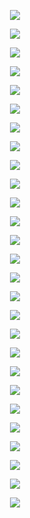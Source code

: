 <CENTER>
<P>
<IMG SRC="https://github.com/rokwire/rokwire-community/blob/master/Media%20Assets/Open-source%20Ethos/Open-source%20Ethos.001.png">
</P>
<P>
<IMG SRC="https://github.com/rokwire/rokwire-community/blob/master/Media%20Assets/Open-source%20Ethos/Open-source%20Ethos.002.png">
</P>
<P>
<IMG SRC="https://github.com/rokwire/rokwire-community/blob/master/Media%20Assets/Open-source%20Ethos/Open-source%20Ethos.003.png">
</P>
<P>
<IMG SRC="https://github.com/rokwire/rokwire-community/blob/master/Media%20Assets/Open-source%20Ethos/Open-source%20Ethos.004.png">
</P>
<P>
<IMG SRC="https://github.com/rokwire/rokwire-community/blob/master/Media%20Assets/Open-source%20Ethos/Open-source%20Ethos.005.png">
</P>
<P>
<IMG SRC="https://github.com/rokwire/rokwire-community/blob/master/Media%20Assets/Open-source%20Ethos/Open-source%20Ethos.006.png">
</P>
<P>
<IMG SRC="https://github.com/rokwire/rokwire-community/blob/master/Media%20Assets/Open-source%20Ethos/Open-source%20Ethos.007.png">
</P>
<P>
<IMG SRC="https://github.com/rokwire/rokwire-community/blob/master/Media%20Assets/Open-source%20Ethos/Open-source%20Ethos.008.png">
</P>
<P>
<IMG SRC="https://github.com/rokwire/rokwire-community/blob/master/Media%20Assets/Open-source%20Ethos/Open-source%20Ethos.009.png">
</P>
<P>
<IMG SRC="https://github.com/rokwire/rokwire-community/blob/master/Media%20Assets/Open-source%20Ethos/Open-source%20Ethos.010.png">
</P>
<P>
<IMG SRC="https://github.com/rokwire/rokwire-community/blob/master/Media%20Assets/Open-source%20Ethos/Open-source%20Ethos.011.png">
</P>
<P>
<IMG SRC="https://github.com/rokwire/rokwire-community/blob/master/Media%20Assets/Open-source%20Ethos/Open-source%20Ethos.012.png">
</P>
<P>
<IMG SRC="https://github.com/rokwire/rokwire-community/blob/master/Media%20Assets/Open-source%20Ethos/Open-source%20Ethos.013.png">
</P>
<P>
<IMG SRC="https://github.com/rokwire/rokwire-community/blob/master/Media%20Assets/Open-source%20Ethos/Open-source%20Ethos.014.png">
</P>
<P>
<IMG SRC="https://github.com/rokwire/rokwire-community/blob/master/Media%20Assets/Open-source%20Ethos/Open-source%20Ethos.015.png">
</P>
<P>
<IMG SRC="https://github.com/rokwire/rokwire-community/blob/master/Media%20Assets/Open-source%20Ethos/Open-source%20Ethos.016.png">
</P>
<P>
<IMG SRC="https://github.com/rokwire/rokwire-community/blob/master/Media%20Assets/Open-source%20Ethos/Open-source%20Ethos.017.png">
</P>
<P>
<IMG SRC="https://github.com/rokwire/rokwire-community/blob/master/Media%20Assets/Open-source%20Ethos/Open-source%20Ethos.018.png">
</P>
<P>
<IMG SRC="https://github.com/rokwire/rokwire-community/blob/master/Media%20Assets/Open-source%20Ethos/Open-source%20Ethos.019.png">
</P>
<P>
<IMG SRC="https://github.com/rokwire/rokwire-community/blob/master/Media%20Assets/Open-source%20Ethos/Open-source%20Ethos.020.png">
</P>
<P>
<IMG SRC="https://github.com/rokwire/rokwire-community/blob/master/Media%20Assets/Open-source%20Ethos/Open-source%20Ethos.021.png">
</P>
<P>
<IMG SRC="https://github.com/rokwire/rokwire-community/blob/master/Media%20Assets/Open-source%20Ethos/Open-source%20Ethos.022.png">
</P>
<P>
<IMG SRC="https://github.com/rokwire/rokwire-community/blob/master/Media%20Assets/Open-source%20Ethos/Open-source%20Ethos.023.png">
</P>
<P>
<IMG SRC="https://github.com/rokwire/rokwire-community/blob/master/Media%20Assets/Open-source%20Ethos/Open-source%20Ethos.024.png">
</P>
<P>
<IMG SRC="https://github.com/rokwire/rokwire-community/blob/master/Media%20Assets/Open-source%20Ethos/Open-source%20Ethos.025.png">
</P>
<P>
<IMG SRC="https://github.com/rokwire/rokwire-community/blob/master/Media%20Assets/Open-source%20Ethos/Open-source%20Ethos.026.png">
</P>
<P>
<IMG SRC="https://github.com/rokwire/rokwire-community/blob/master/Media%20Assets/Open-source%20Ethos/Open-source%20Ethos.027.png">
</P>
</CENTER>
